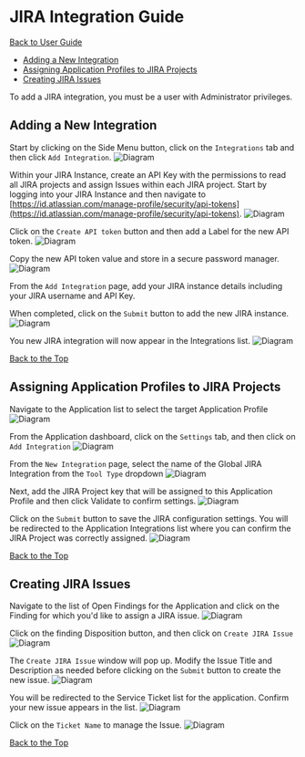 # JIRA Integration Guide
[Back to User Guide](../index.md)

* [Adding a New Integration](#adding-a-new-integration)
* [Assigning Application Profiles to JIRA Projects](#assigning-application-profiles-to-jira-projects)
* [Creating JIRA Issues](#creating-jira-issues)

To add a JIRA integration, you must be a user with Administrator privileges.

## Adding a New Integration
Start by clicking on the Side Menu button, click on the `Integrations` tab and then click `Add Integration`.
![Diagram](../screenshots/add_integration_menu.png)

Within your JIRA Instance, create an API Key with the permissions to read all JIRA projects and assign Issues within each JIRA project.
Start by logging into your JIRA Instance and then navigate to [https://id.atlassian.com/manage-profile/security/api-tokens](https://id.atlassian.com/manage-profile/security/api-tokens).
![Diagram](../screenshots/atlassian_api.png)

Click on the `Create API token` button and then add a Label for the new API token.
![Diagram](../screenshots/atlassian_api_token.png)

Copy the new API token value and store in a secure password manager.
![Diagram](../screenshots/copy_atlassian_api_token.png)


From the `Add Integration` page, add your JIRA instance details including your JIRA username and API Key.

When completed, click on the `Submit` button to add the new JIRA instance.
![Diagram](../screenshots/add_integration.png)


You new JIRA integration will now appear in the Integrations list.
![Diagram](../screenshots/all_integrations.png)

[Back to the Top](#jira-integration-guide)

## Assigning Application Profiles to JIRA Projects
Navigate to the Application list to select the target Application Profile
![Diagram](../screenshots/all_applications_list.png)

From the Application dashboard, click on the `Settings` tab, and then click on `Add Integration`
![Diagram](../screenshots/applications_settings_tab.png)

From the `New Integration` page, select the name of the Global JIRA Integration from the `Tool Type` dropdown
![Diagram](../screenshots/jira_tooltype.png)

Next, add the JIRA Project key that will be assigned to this Application Profile and then click Validate to confirm settings.
![Diagram](../screenshots/jira_validate.png)

Click on the `Submit` button to save the JIRA configuration settings.  You will be redirected to the Application Integrations list where you can confirm the JIRA Project was correctly assigned.
![Diagram](../screenshots/all_jira_integrations.png)

[Back to the Top](#jira-integration-guide)

## Creating JIRA Issues
Navigate to the list of Open Findings for the Application and click on the Finding for which you'd like to assign a JIRA issue.
![Diagram](../screenshots/open_findings_list.png)

Click on the finding Disposition button, and then click on `Create JIRA Issue`
![Diagram](../screenshots/create_jira_issue_menu.png)

The `Create JIRA Issue` window will pop up.  Modify the Issue Title and Description as needed before clicking on the `Submit` button to create the new issue.
![Diagram](../screenshots/create_jira_issue_modal.png)

You will be redirected to the Service Ticket list for the application.  Confirm your new issue appears in the list.
![Diagram](../screenshots/all_service_ticket_list.png)

Click on the `Ticket Name` to manage the Issue.
![Diagram](../screenshots/detailed_jira_issue.png)

[Back to the Top](#jira-integration-guide)
